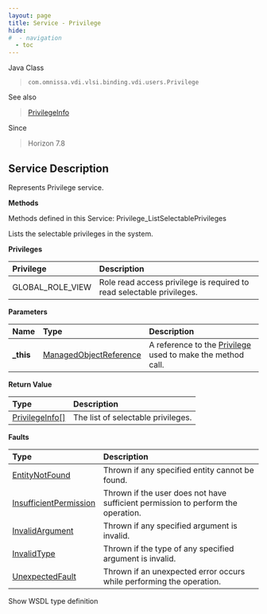 ```yaml
---
layout: page
title: Service - Privilege
hide:
#  - navigation
  - toc
---
```








Java Class
> `com.omnissa.vdi.vlsi.binding.vdi.users.Privilege`

See also
> [PrivilegeInfo](vdi.users.Privilege.PrivilegeInfo.md)

Since
> Horizon 7.8





## Service Description

Represents Privilege service.

**Methods**

Methods defined in this Service:
Privilege_ListSelectablePrivileges




Lists the selectable privileges in the system.

**Privileges**

Privilege | Description
:---|:---
GLOBAL_ROLE_VIEW|  Role read access privilege is required to read selectable privileges.



**Parameters**

 Name | Type | Description
:---|:---|:---
**_this**| [ManagedObjectReference](vmodl.ManagedObjectReference.md)|  A reference to the [Privilege](vdi.users.Privilege.md) used to make the method call.



**Return Value**

Type | Description
:---|:---
[PrivilegeInfo[]](vdi.users.Privilege.PrivilegeInfo.md)| The list of selectable privileges.



**Faults**

Type | Description
:---|:---
[EntityNotFound](vdi.fault.EntityNotFound.md)| Thrown if any specified entity cannot be found.
[InsufficientPermission](vdi.fault.InsufficientPermission.md)| Thrown if the user does not have sufficient permission to perform the operation.
[InvalidArgument](vdi.fault.InvalidArgument.md)| Thrown if any specified argument is invalid.
[InvalidType](vdi.fault.InvalidType.md)| Thrown if the type of any specified argument is invalid.
[UnexpectedFault](vdi.fault.UnexpectedFault.md)| Thrown if an unexpected error occurs while performing the operation.

Show WSDL type definition












 
